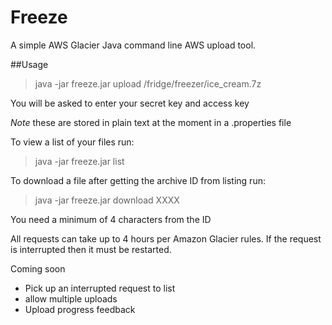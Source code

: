 # Freeze
A simple AWS Glacier Java command line AWS upload tool.


##Usage

>java -jar freeze.jar  upload /fridge/freezer/ice_cream.7z

You will be asked to enter your secret key and access key

*Note* these are stored in plain text at the moment in a .properties file

To view a list of your files run:
> java -jar freeze.jar list

To download a file after getting the archive ID from listing run:
> java -jar freeze.jar download XXXX

You need a minimum of 4 characters from the ID

All requests can take up to 4 hours per Amazon Glacier rules. If the request is interrupted then it must be restarted.

Coming soon

- Pick up an interrupted request to list
- allow multiple uploads
- Upload progress feedback
